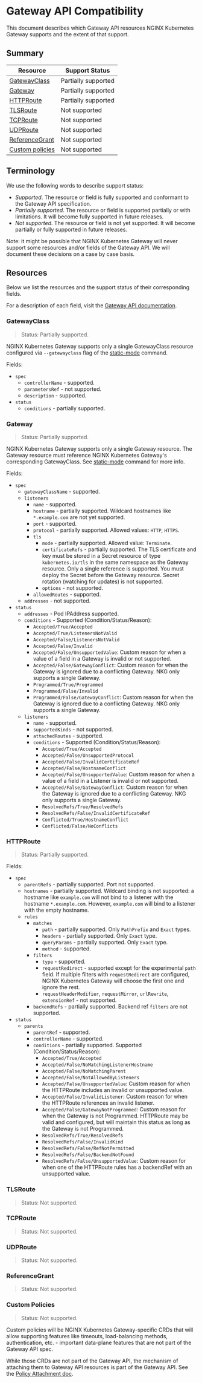 # Gateway API Compatibility

This document describes which Gateway API resources NGINX Kubernetes Gateway supports and the extent of that support.

## Summary

| Resource | Support Status |
|-|-|
| [GatewayClass](#gatewayclass) | Partially supported |
| [Gateway](#gateway) | Partially supported |
| [HTTPRoute](#httproute) | Partially supported |
| [TLSRoute](#tlsroute) | Not supported |
| [TCPRoute](#tcproute) | Not supported |
| [UDPRoute](#udproute) | Not supported |
| [ReferenceGrant](#referencegrant) |  Not supported |
| [Custom policies](#custom-policies) | Not supported |

## Terminology

We use the following words to describe support status:
- *Supported*. The resource or field is fully supported and conformant to the Gateway API specification.
- *Partially supported*. The resource or field is supported partially or with limitations. It will become fully supported in future releases.
- *Not supported*. The resource or field is not yet supported. It will become partially or fully supported in future releases.

Note: it might be possible that NGINX Kubernetes Gateway will never support some resources and/or fields of the Gateway API. We will document these decisions on a case by case basis.

## Resources

Below we list the resources and the support status of their corresponding fields. 

For a description of each field, visit the [Gateway API documentation](https://gateway-api.sigs.k8s.io/references/spec/). 

### GatewayClass 

> Status: Partially supported. 

NGINX Kubernetes Gateway supports only a single GatewayClass resource configured via `--gatewayclass` flag
of the [static-mode](./cli-help.md#static-mode) command.

Fields:
* `spec`
    * `controllerName` - supported.
    * `parametersRef` - not supported.
    * `description` - supported.
* `status`
    * `conditions` - partially supported.

### Gateway

> Status: Partially supported.

NGINX Kubernetes Gateway supports only a single Gateway resource. The Gateway resource must reference NGINX Kubernetes Gateway's corresponding GatewayClass.
See [static-mode](./cli-help.md#static-mode) command for more info.

Fields:
* `spec`
    * `gatewayClassName` - supported.
    * `listeners`
        * `name` - supported.
        * `hostname` - partially supported. Wildcard hostnames like `*.example.com` are not yet supported.
        * `port` - supported. 
        * `protocol` - partially supported. Allowed values: `HTTP`, `HTTPS`.
        * `tls`
          * `mode` - partially supported. Allowed value: `Terminate`.
          * `certificateRefs` - partially supported. The TLS certificate and key must be stored in a Secret resource of type `kubernetes.io/tls` in the same namespace as the Gateway resource. Only a single reference is supported. You must deploy the Secret before the Gateway resource. Secret rotation (watching for updates) is not supported.
          * `options` - not supported.
        * `allowedRoutes` - supported.
    * `addresses` - not supported.
* `status`
  * `addresses` - Pod IPAddress supported.
  * `conditions` - Supported (Condition/Status/Reason):
    * `Accepted/True/Accepted`
    * `Accepted/True/ListenersNotValid`
    * `Accepted/False/ListenersNotValid`
    * `Accepted/False/Invalid`
    * `Accepted/False/UnsupportedValue`: Custom reason for when a value of a field in a Gateway is invalid or not supported.
    * `Accepted/False/GatewayConflict`: Custom reason for when the Gateway is ignored due to a conflicting Gateway. NKG only supports a single Gateway.
    * `Programmed/True/Programmed`
    * `Programmed/False/Invalid`
    * `Programmed/False/GatewayConflict`: Custom reason for when the Gateway is ignored due to a conflicting Gateway. NKG only supports a single Gateway.
  * `listeners`
    * `name` - supported.
    * `supportedKinds` - not supported.
    * `attachedRoutes` - supported.
    * `conditions` - Supported (Condition/Status/Reason):
      * `Accepted/True/Accepted`
      * `Accepted/False/UnsupportedProtocol`
      * `Accepted/False/InvalidCertificateRef`
      * `Accepted/False/HostnameConflict`
      * `Accepted/False/UnsupportedValue`: Custom reason for when a value of a field in a Listener is invalid or not supported.
      * `Accepted/False/GatewayConflict`: Custom reason for when the Gateway is ignored due to a conflicting Gateway. NKG only supports a single Gateway.
      * `ResolvedRefs/True/ResolvedRefs`
      * `ResolvedRefs/False/InvalidCertificateRef`
      * `Conflicted/True/HostnameConflict`
      * `Conflicted/False/NoConflicts`

### HTTPRoute

> Status: Partially supported.

Fields:
* `spec`
  * `parentRefs` - partially supported. Port not supported.
  * `hostnames` - partially supported. Wildcard binding is not supported: a hostname like `example.com` will not bind to a listener with the hostname `*.example.com`. However, `example.com` will bind to a listener with the empty hostname.
  * `rules`
    * `matches`
      * `path` - partially supported. Only `PathPrefix` and `Exact` types.
      * `headers` - partially supported. Only `Exact` type.
      * `queryParams` - partially supported. Only `Exact` type.
      * `method` -  supported.
    * `filters`
        * `type` - supported.
        * `requestRedirect` - supported except for the experimental `path` field. If multiple filters with `requestRedirect` are configured, NGINX Kubernetes Gateway will choose the first one and ignore the rest.
        * `requestHeaderModifier`, `requestMirror`, `urlRewrite`, `extensionRef` - not supported.
    * `backendRefs` - partially supported. Backend ref `filters` are not supported.
* `status`
  * `parents`
    * `parentRef` - supported.
    * `controllerName` - supported.
    * `conditions` - partially supported. Supported (Condition/Status/Reason):
        *  `Accepted/True/Accepted`
        *  `Accepted/False/NoMatchingListenerHostname`
        *  `Accepted/False/NoMatchingParent`
        *  `Accepted/False/NotAllowedByListeners`
        *  `Accepted/False/UnsupportedValue`: Custom reason for when the HTTPRoute includes an invalid or unsupported value.
        *  `Accepted/False/InvalidListener`: Custom reason for when the HTTPRoute references an invalid listener.
        *  `Accepted/False/GatewayNotProgrammed`: Custom reason for when the Gateway is not Programmed. HTTPRoute may be valid and configured, but will maintain this status as long as the Gateway is not Programmed.
        *  `ResolvedRefs/True/ResolvedRefs`
        *  `ResolvedRefs/False/InvalidKind`
        *  `ResolvedRefs/False/RefNotPermitted`
        *  `ResolvedRefs/False/BackendNotFound`
        *  `ResolvedRefs/False/UnsupportedValue`: Custom reason for when one of the HTTPRoute rules has a backendRef with an unsupported value.

### TLSRoute

> Status: Not supported.

### TCPRoute

> Status: Not supported.

### UDPRoute

> Status: Not supported.

### ReferenceGrant

> Status: Not supported.

### Custom Policies

> Status: Not supported.

Custom policies will be NGINX Kubernetes Gateway-specific CRDs that will allow supporting features like timeouts, load-balancing methods, authentication, etc. - important data-plane features that are not part of the Gateway API spec.

While those CRDs are not part of the Gateway API, the mechanism of attaching them to Gateway API resources is part of the Gateway API. See the [Policy Attachment doc](https://gateway-api.sigs.k8s.io/references/policy-attachment/).
